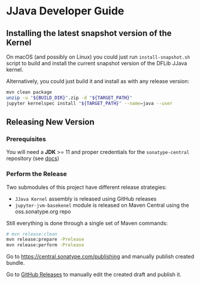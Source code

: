 # JJava Developer Guide

## Installing the latest snapshot version of the Kernel

On macOS (and possibly on Linux) you could just run `install-snapshot.sh` script 
to build and install the current snapshot version of the DFLib JJava kernel.

Alternatively, you could just build it and install as with any release version:

```bash
mvn clean package
unzip -u "${BUILD_DIR}".zip -d "${TARGET_PATH}"
jupyter kernelspec install "${TARGET_PATH}" --name=java --user
```

## Releasing New Version

### Prerequisites

You will need a **JDK** >= 11 and proper credentials for the `sonatype-central` repository
(see [docs](https://central.sonatype.org/publish/generate-portal-token/))

### Perform the Release

Two submodules of this project have different release strategies:

- `JJava Kernel` assembly is released using GitHub releases
- `jupyter-jvm-basekenel` module is released on Maven Central using the oss.sonatype.org repo

Still everything is done through a single set of Maven commands:

```bash
# mvn release:clean
mvn release:prepare -Prelease
mvn release:perform -Prelease
```
Go to https://central.sonatype.com/publishing and manually publish created bundle.

Go to [GitHub Releases](https://github.com/dflib/jjava/releases) to manually edit the created draft and publish it.
